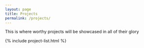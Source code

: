 ```yaml
---
layout: page
title: Projects
permalink: /projects/
---
```


This is where worthy projects will be showcased in all of their glory

{% include project-list.html %}